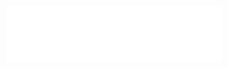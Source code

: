 
<img align="center" src="https://github.com/AlexRoman777/AlexRoman777/blob/stats/images/banner08.svg" alt="Banner" />

<img align="center" src="https://github.com/AlexRoman777/AlexRoman777/blob/stats/others/footer.svg" alt="Footer" />
